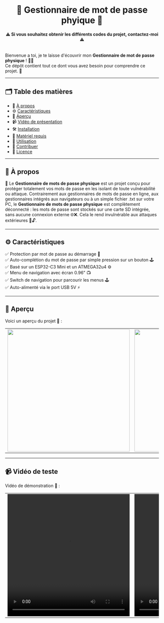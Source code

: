 <h1 align="center"> 🔐 Gestionnaire de mot de passe phyique 🔐</h1>

<h4 align="center">⚠️ Si vous souhaitez obtenir les différents codes du projet, contactez-moi ⚠️</h4>
<BR>
Bienvenue a toi, je te laisse d'écouvrir mon <strong>Gestionnaire de mot de passe physique</strong> ! 👨‍💻
<BR>Ce dépôt contient tout ce dont vous avez besoin pour comprendre ce projet. 🧠


---

## 🗂️ **Table des matières**

- 📖 [À propos](#-à-propos)
- ⚙️ [Caractéristiques](#-caractéristiques)
- 📸 [Aperçu](#-aperçu)
- 📹 [Vidéo de présentation](#-vidéo-de-présentation)
- 🛠️ [Installation](#-installation)
- 🧰 [Matériel requis](#-matériel-requis)
- 🚀 [Utilisation](#-utilisation)
- 🤝 [Contribuer](#-contribuer)
- 📄 [Licence](#-licence)

---

## 📖 **À propos**

🔐 Le <strong>Gestionnaire de mots de passe physique</strong> est un projet conçu pour protéger totalement vos mots de passe en les isolant de toute vulnérabilité ou attaque. Contrairement aux gestionnaires de mots de passe en ligne, aux gestionnaires intégrés aux navigateurs ou à un simple fichier .txt sur votre PC, le <strong>Gestionnaire de mots de passe physique</strong> est complètement déconnecté : les mots de passe sont stockés sur une carte SD intégrée, sans aucune connexion externe 🌐❌. Cela le rend invulnérable aux attaques extérieures 🚫🔓.

---

## ⚙️ **Caractéristiques**

✅ Protection par mot de passe au démarrage 🔑<BR>
✅ Auto-complétion du mot de passe par simple pression sur un bouton 🕹️<BR>
✅ Basé sur un ESP32-C3 Mini et un ATMEGA32u4 ⚙️<BR>
✅ Menu de navigation avec écran 0.96" 📺<BR>
✅ Switch de navigation pour parcourir les menus 🕹️<BR>
✅ Auto-alimenté via le port USB 5V ⚡

---

## 📸 **Aperçu**

Voici un aperçu du projet 📸 :  

<table>
  <tr>
    <td><img src="images/image_2.jpg" width="400" /></td>
    <td><img src="images/image_1.jpg" width="400" /></td>
  </tr>
</table>

---

## 📹 **Vidéo de teste**

Vidéo de démonstration 🎥 :  

<table>
  <tr>
    <td>
      <video width="400" height="400" controls>
        <source src="image/video1.mp4" type="video/mp4">
        Votre navigateur ne supporte pas la vidéo.
      </video>
    </td>
    <td>
      <video width="400" height="400" controls>
        <source src="image/video2.mp4" type="video/mp4">
        Votre navigateur ne supporte pas la vidéo.
      </video>
    </td>
  </tr>
</table>
